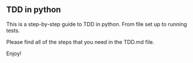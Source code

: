 ## TDD in python

This is a step-by-step guide to TDD in python. From file set up to running tests.

Please find all of the steps that you need in the TDD.md file.

Enjoy!
